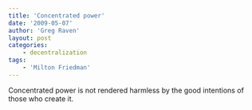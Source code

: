 ```yaml
---
title: 'Concentrated power'
date: '2009-05-07'
author: 'Greg Raven'
layout: post
categories:
    - decentralization
tags:
    - 'Milton Friedman'
---
```


Concentrated power is not rendered harmless by the good intentions of those who create it.
